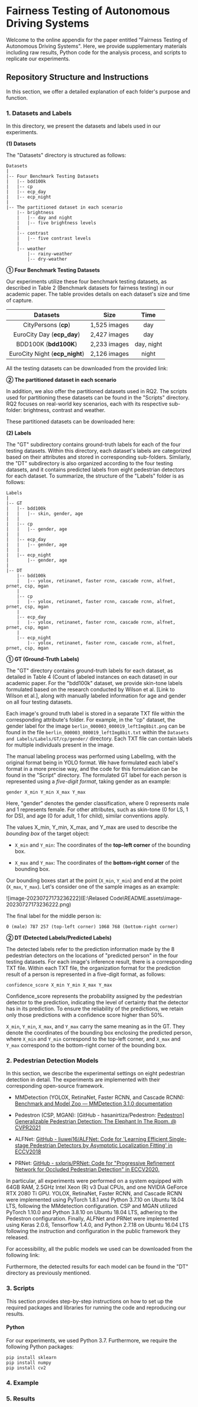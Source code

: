 # Fairness Testing of Autonomous Driving Systems

Welcome to the online appendix for the paper entitled "Fairness Testing of Autonomous Driving Systems". Here, we provide supplementary materials including raw results, Python code for the analysis process, and scripts to replicate our experiments.

## Repository Structure and Instructions

In this section, we offer a detailed explanation of each folder's purpose and function. 

### 1. Datasets and Labels

In this directory, we present the datasets and labels used in our experiments.

**(1) Datasets**

The "Datasets" directory is structured as follows:

```
Datasets
|
|-- Four Benchmark Testing Datasets
|   |-- bdd100k
|   |-- cp
|   |-- ecp_day
|   |-- ecp_night
|
|-- The partitioned dataset in each scenario
    |-- brightness
    |   |-- day and night
    |   |-- five brightness levels
    |
    |-- contrast
    |   |-- five contrast levels
    |
    |-- weather
        |-- rainy-weather
        |-- dry-weather
```



**① Four Benchmark Testing Datasets**

Our experiments utilize these four benchmark testing datasets, as described in Table 2 (Benchmark datasets for fairness testing) in our academic paper. The table provides details on each dataset's size and time of capture.

|            Datasets            |     Size     |    Time    |
| :----------------------------: | :----------: | :--------: |
|      CityPersons (**cp**)      | 1,525 images |    day     |
|   EuroCity Day (**ecp_day**)   | 2,427 images |    day     |
|     BDD100K (**bdd100K**)      | 2,233 images | day, night |
| EuroCity Night (**ecp_night**) | 2,126 images |   night    |

All the testing datasets can be downloaded from the provided link:  

**② The partitioned dataset in each scenario**

In addition, we also offer the partitioned datasets used in RQ2. The scripts used for partitioning these datasets can be found in the "Scripts" directory. RQ2 focuses on real-world key scenarios, each with its respective sub-folder: brightness, contrast and weather.

These partitioned datasets can be downloaded here:

**(2) Labels**

The "GT" subdirectory contains ground-truth labels for each of the four testing datasets. Within this directory, each dataset's labels are categorized based on their attributes and stored in corresponding sub-folders. Similarly, the "DT" subdirectory is also organized according to the four testing datasets, and it contains predicted labels from eight pedestrian detectors for each dataset. To summarize, the structure of the "Labels" folder is as follows:

```
Labels
|
|-- GT
|   |-- bdd100k
|   |   |-- skin, gender, age
|   |
|   |-- cp
|   |   |-- gender, age
|   |
|   |-- ecp_day
|   |   |-- gender, age
|   |
|   |-- ecp_night
|       |-- gender, age
|
|-- DT
    |-- bdd100k
    |   |-- yolox, retinanet, faster rcnn, cascade rcnn, alfnet, prnet, csp, mgan
    |
    |-- cp
    |   |-- yolox, retinanet, faster rcnn, cascade rcnn, alfnet, prnet, csp, mgan
    |
    |-- ecp_day
    |   |-- yolox, retinanet, faster rcnn, cascade rcnn, alfnet, prnet, csp, mgan
    |
    |-- ecp_night
        |-- yolox, retinanet, faster rcnn, cascade rcnn, alfnet, prnet, csp, mgan

```



**① GT  (Ground-Truth Labels)**

The "GT" directory contains ground-truth labels for each dataset, as detailed in Table 4 (Count of labeled instances on each dataset) in our academic paper. For the "bdd100k" dataset, we provide skin-tone labels formulated based on the research conducted by Wilson et al. [Link to Wilson et al.], along with manually labeled  information for age and gender on all four testing datasets. 

Each image's ground truth label is stored in a separate TXT file within the corresponding attribute's folder. For example, in the "cp" dataset, the gender label for the image `berlin_000003_000019_leftImg8bit.png` can be found in the file `berlin_000003_000019_leftImg8bit.txt` within the `Datasets and Labels/Labels/GT/cp/gender/` directory. Each TXT file can contain labels for multiple individuals present in the image.

The manual labeling process was performed using LabelImg, with the original format being in YOLO format. We have formulated each label's format in a more precise way, and the code for this formulation can be found in the "Script" directory. The formulated GT label for each person is represented using a *five-digit format*, taking gender as an example:

`gender X_min Y_min X_max Y_max`

Here, "gender" denotes the gender classification, where 0 represents male and 1 represents female. For other attributes, such as skin-tone (0 for LS, 1 for DS), and age (0 for adult, 1 for child), similar conventions apply.

The values X_min, Y_min, X_max, and Y_max are used to describe the *bounding box* of the target object:

- `X_min` and `Y_min`: The coordinates of the **top-left corner** of the bounding box.

- `X_max` and `Y_max`: The coordinates of the **bottom-right corner** of the bounding box.

Our bounding boxes start at the point (`X_min`, `Y_min`) and end at the point (`X_max`, `Y_max`). Let's consider one of the sample images as an example:

![image-20230727173236222](E:\Relased Code\README.assets\image-20230727173236222.png)

The final label for the middle person is: 

`0 (male) 787 257 (top-left corner) 1068 768 (bottom-right corner)`

**② DT (Detected Labels/Predicted Labels)**

The detected labels refer to the prediction information made by the 8 pedestrian detectors on the locations of "predicted person" in the four testing datasets. For each image's inference result, there is a corresponding TXT file. Within each TXT file, the organization format for the prediction result of a person is represented in a five-digit format, as follows:

`confidence_score X_min Y_min X_max Y_max`

Confidence_score represents the probability assigned by the pedestrian detector to the prediction, indicating the level of certainty that the detector has in its prediction. To ensure the reliability of the predictions, we retain only those predictions with a confidence score higher than 50%. 

`X_min`, `Y_min`, `X_max`, and `Y_max` carry the same meaning as in the GT. They denote the coordinates of the bounding box enclosing the predicted person, where `X_min` and `Y_min` correspond to the top-left corner, and `X_max` and `Y_max` correspond to the bottom-right corner of the bounding box.

### 2. Pedestrian Detection Models

In this section, we describe the experimental settings on eight pedestrian detection in detail. The experiments are implemented with their corresponding open-source framework.

- MMDetection (YOLOX, RetinaNet, Faster RCNN, and Cascade RCNN): [Benchmark and Model Zoo — MMDetection 3.1.0 documentation](https://mmdetection.readthedocs.io/en/stable/model_zoo.html)

- Pedestron (CSP, MGAN): [GitHub - hasanirtiza/Pedestron: [Pedestron\] Generalizable Pedestrian Detection: The Elephant In The Room. @ CVPR2021](https://github.com/hasanirtiza/Pedestron)
- ALFNet: [GitHub - liuwei16/ALFNet: Code for 'Learning Efficient Single-stage Pedestrian Detectors by Asymptotic Localization Fitting' in ECCV2018](https://github.com/liuwei16/ALFNet)
- PRNet: [GitHub - sxlpris/PRNet: Code for "Progressive Refinement Network for Occluded Pedestrian Detection" in ECCV2020.](https://github.com/sxlpris/PRNet)

In particular, all experiments were performed on a system equipped with 64GB RAM, 2.5GHz Intel Xeon (R) v3 Dual CPUs, and one NVIDIA GeForce RTX 2080 Ti GPU. YOLOX, RetinaNet, Faster RCNN, and Cascade RCNN were implemented using PyTorch 1.8.1 and Python 3.7.10 on Ubuntu 18.04 LTS, following the MMdetection configuration. CSP and MGAN utilized PyTorch 1.10.0 and Python 3.8.10 on Ubuntu 18.04 LTS, adhering to the Pedestron configuration. Finally, ALFNet and PRNet  were implemented using Keras 2.0.6, Tensorflow 1.4.0, and Python 2.7.18 on Ubuntu 16.04 LTS following the instruction and configuration in the public framework they released.

For accessibility, all the public models we used can be downloaded from the following link:

Furthermore, the detected results for each model can be found in the "DT" directory as previously mentioned.

### 3. Scripts
This section provides step-by-step instructions on how to set up the required packages and libraries for running the code and reproducing our results.

#### Python
For our experiments, we used Python 3.7. Furthermore, we require the following Python packages:

```
pip install sklearn
pip install numpy
pip install cv2
```


### 4. Example



### 5. Results

